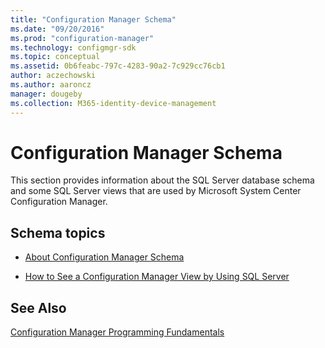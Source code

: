 ```yaml
---
title: "Configuration Manager Schema"
ms.date: "09/20/2016"
ms.prod: "configuration-manager"
ms.technology: configmgr-sdk
ms.topic: conceptual
ms.assetid: 0b6feabc-797c-4283-90a2-7c929cc76cb1
author: aczechowski
ms.author: aaroncz
manager: dougeby
ms.collection: M365-identity-device-management
---
```

# Configuration Manager Schema
This section provides information about the SQL Server database schema and some SQL Server views that are used by Microsoft System Center Configuration Manager.  

## Schema topics  

-   [About Configuration Manager Schema](../../../develop/core/understand/about-configuration-manager-schema.md)  

-   [How to See a Configuration Manager View by Using SQL Server](../../../develop/core/understand/how-to-see-a-configuration-manager-view-by-using-sql-server.md)   

## See Also  
 [Configuration Manager Programming Fundamentals](../../../develop/core/understand/configuration-manager-programming-fundamentals.md)
